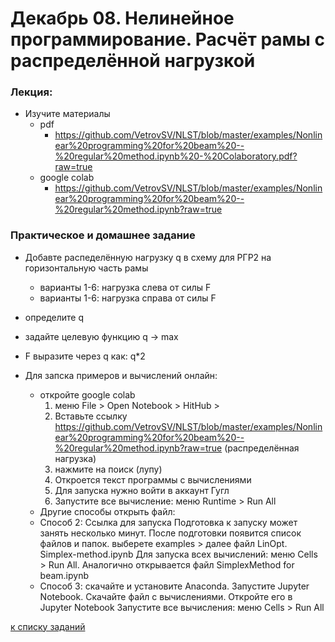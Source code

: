 # Декабрь 08. Нелинейное программирование. Расчёт рамы с распределённой нагрузкой

### Лекция: 
- Изучите материалы
  - pdf
    - https://github.com/VetrovSV/NLST/blob/master/examples/Nonlinear%20programming%20for%20beam%20--%20regular%20method.ipynb%20-%20Colaboratory.pdf?raw=true
  - google colab  
    - https://github.com/VetrovSV/NLST/blob/master/examples/Nonlinear%20programming%20for%20beam%20--%20regular%20method.ipynb?raw=true

    
### Практическое и домашнее задание
- Добавте распеделённую нагрузку q в схему для РГР2 на горизонтальную часть рамы
  - варианты 1-6: нагрузка слева от силы F
  - варианты 1-6: нагрузка справа от силы F
-  определите q
  - задайте целевую функцию q -> max
  - F выразите через  q как: q*2
    
    
- Для запска примеров и вычислений онлайн:
  - откройте google colab
    1. меню File > Open Notebook > HitHub >
    1. Вставьте ссылку https://github.com/VetrovSV/NLST/blob/master/examples/Nonlinear%20programming%20for%20beam%20--%20regular%20method.ipynb?raw=true (распределённая нагрузка)
    1. нажмите на поиск (лупу)
    1. Откроется текст программы с вычислениями
    1. Для запуска нужно войти в аккаунт Гугл
    1. Запустите все вычисление: меню Runtime > Run All
   - Другие способы открыть файл:
    - Способ 2: Ссылка для запуска Подготовка к запуску может занять несколько минут. После подготовки появится список файлов и папок. выберете examples > далее файл LinOpt. Simplex-method.ipynb Для запуска всех вычислений: меню Cells > Run All. Аналогично открывается файл SimplexMethod for beam.ipynb
    - Способ 3: скачайте и установите Anaconda. Запустите Jupyter Notebook. Скачайте файл с вычислениями. Откройте его в Jupyter Notebook Запустите все вычисления: меню Cells > Run All


[к списку заданий](https://github.com/VetrovSV/NLST/blob/master/dist2020/tasks2020.md)
